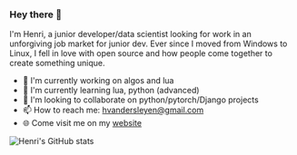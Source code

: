### Hey there 👋

I'm Henri, a junior developer/data scientist looking for work in an unforgiving job market for junior dev. Ever since I moved from Windows to Linux, I  fell in love with open source and how people come together to create something unique.

- 🔭 I'm currently working on algos and lua
- 🌱 I'm currently learning lua, python (advanced)
- 💪 I'm looking to collaborate on python/pytorch/Django projects
- 📫 How to reach me: hvandersleyen@gmail.com
- 🌐 Come visit me on my [website](http://www.neuraldomains.com:8000)

![Henri's GitHub stats](https://github-readme-stats.vercel.app/api?username=Vanderscycle&show_icons=true&theme=dracula)
